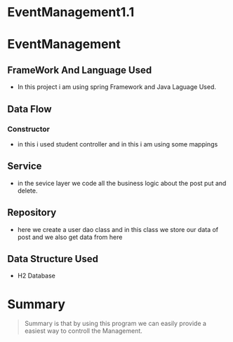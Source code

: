 # EventManagement1.1
<!-- Headings -->
# EventManagement
<!--UL-->
## FrameWork And Language Used
* In this project i am using spring Framework and Java Laguage Used.

## Data Flow
### Constructor
* in this i used student controller and in this i am using some mappings



## Service

* in the sevice layer we code all the business logic about the post put and delete.
 ## Repository
 * here we create a user dao class and in this class we store our data of post and we also get data from here
 ## Data Structure Used
 * H2 Database
 
 # Summary
 <!-- Blockquote-->
 > Summary is that by using this program we can easily provide a easiest way to controll the Management.
